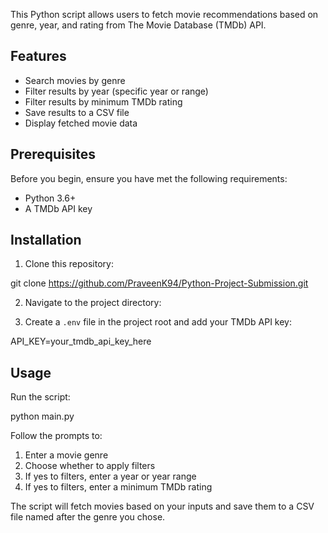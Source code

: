 This Python script allows users to fetch movie recommendations based on genre, year, and rating from The Movie Database (TMDb) API.

## Features

- Search movies by genre
- Filter results by year (specific year or range)
- Filter results by minimum TMDb rating
- Save results to a CSV file
- Display fetched movie data

## Prerequisites

Before you begin, ensure you have met the following requirements:

- Python 3.6+
- A TMDb API key

## Installation

1. Clone this repository:

git clone https://github.com/PraveenK94/Python-Project-Submission.git


2. Navigate to the project directory:

3. Create a `.env` file in the project root and add your TMDb API key:

API_KEY=your_tmdb_api_key_here


## Usage

Run the script:

python main.py


Follow the prompts to:
1. Enter a movie genre
2. Choose whether to apply filters
3. If yes to filters, enter a year or year range
4. If yes to filters, enter a minimum TMDb rating

The script will fetch movies based on your inputs and save them to a CSV file named after the genre you chose.